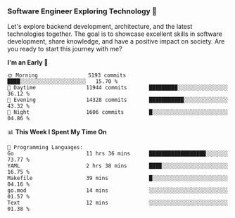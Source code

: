 ### Software Engineer Exploring Technology 🚀 

Let's explore backend development, architecture, and the latest technologies together. The goal is to showcase excellent skills in software development, share knowledge, and have a positive impact on society. Are you ready to start this journey with me?

<!--START_SECTION:waka-->
**I'm an Early 🐤** 

```text
🌞 Morning                5193 commits        ████░░░░░░░░░░░░░░░░░░░░░   15.70 % 
🌆 Daytime                11944 commits       █████████░░░░░░░░░░░░░░░░   36.12 % 
🌃 Evening                14328 commits       ███████████░░░░░░░░░░░░░░   43.32 % 
🌙 Night                  1606 commits        █░░░░░░░░░░░░░░░░░░░░░░░░   04.86 % 
```


📊 **This Week I Spent My Time On** 

```text
💬 Programming Languages: 
Go                       11 hrs 36 mins      ██████████████████░░░░░░░   73.77 % 
YAML                     2 hrs 38 mins       ████░░░░░░░░░░░░░░░░░░░░░   16.75 % 
Makefile                 39 mins             █░░░░░░░░░░░░░░░░░░░░░░░░   04.16 % 
go.mod                   14 mins             ░░░░░░░░░░░░░░░░░░░░░░░░░   01.57 % 
Text                     12 mins             ░░░░░░░░░░░░░░░░░░░░░░░░░   01.38 % 
```


<!--END_SECTION:waka-->
